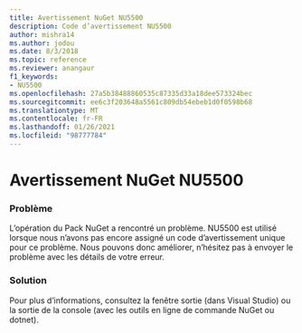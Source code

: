 ```yaml
---
title: Avertissement NuGet NU5500
description: Code d’avertissement NU5500
author: mishra14
ms.author: jodou
ms.date: 8/3/2018
ms.topic: reference
ms.reviewer: anangaur
f1_keywords:
- NU5500
ms.openlocfilehash: 27a5b38488860535c87335d33a18dee573324bec
ms.sourcegitcommit: ee6c3f203648a5561c809db54ebeb1d0f0598b68
ms.translationtype: MT
ms.contentlocale: fr-FR
ms.lasthandoff: 01/26/2021
ms.locfileid: "98777784"
---
```

# <a name="nuget-warning-nu5500"></a>Avertissement NuGet NU5500

### <a name="issue"></a>Problème

L’opération du Pack NuGet a rencontré un problème. NU5500 est utilisé lorsque nous n’avons pas encore assigné un code d’avertissement unique pour ce problème. Nous pouvons donc améliorer, n’hésitez pas à envoyer le problème avec les détails de votre erreur.


### <a name="solution"></a>Solution

Pour plus d’informations, consultez la fenêtre sortie (dans Visual Studio) ou la sortie de la console (avec les outils en ligne de commande NuGet ou dotnet).


